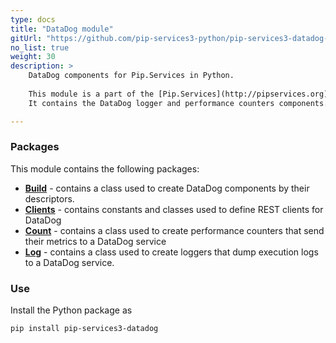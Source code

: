 ```yaml
---
type: docs
title: "DataDog module"
gitUrl: "https://github.com/pip-services3-python/pip-services3-datadog-python"
no_list: true
weight: 30
description: > 
    DataDog components for Pip.Services in Python. 
   
    This module is a part of the [Pip.Services](http://pipservices.org) polyglot microservices toolkit.
    It contains the DataDog logger and performance counters components.

---
```



### Packages

This module contains the following packages:

- [**Build**](build) - contains a class used to create DataDog components by their descriptors.
- [**Clients**](clients) - contains constants and classes used to define REST clients for DataDog
- [**Count**](count) - contains a class used to create performance counters that send their metrics to a DataDog service
- [**Log**](log) - contains a class used to create loggers that dump execution logs to a DataDog service.


### Use

Install the Python package as
```bash
pip install pip-services3-datadog
```
